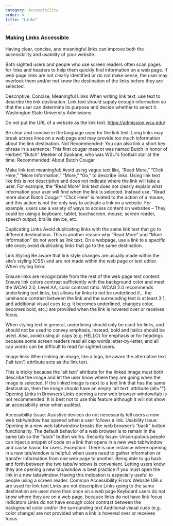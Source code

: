 ```yaml
---
category: Accessibility
order: 4
title: "Links"
---
```


### Making Links Accessible

Having clear, concise, and meaningful links can improve both the accessibility and usability of your website.

Both sighted users and people who use screen readers often scan pages for links and headers to help them quickly find information on a web page. If web page links are not clearly identified or do not make sense, the user may overlook them and/or not know the destination of the links before they are selected.

Descriptive, Concise, Meaningful Links
When writing link text, use text to describe the link destination. Link text should supply enough information so that the user can determine its purpose and decide whether to select it.
Washington State University Admissions

Do not put the URL of a website as the link text.
https://admission.wsu.edu/

Be clear and concise in the language used for the link text.
Long links may break across lines on a web page and may provide too much information about the link destination.
Not Recommended: You can also link a short key phrase in a sentence: This first cougar mascot was named Butch in honor of Herbert "Butch" Meeker of Spokane, who was WSU's football star at the time.
Recommended: About Butch Cougar

Make link text meaningful: Avoid using vague text like, “Read More,” “Click Here,” “More Information,” “More,” “Go,” to describe links.
Using link text like this is not descriptive and does not indicate where the link will take a user.
For example, the “Read More" link text does not clearly explain what information your user will find when the link is selected.
Instead use: "Read more about Butch Cougar"
“Click Here” is related to the action of a mouse, and this action is not the only way to activate a link on a website.
For example, users use a variety of ways to access content on websites – They could be using a keyboard, tablet, touchscreen, mouse, screen reader, speech output, braille device, etc.

Duplicating Links
Avoid duplicating links with the same link text that go to different destinations.
This is another reason why “Read More” and “More Information” do not work as link text.
On a webpage, use a link to a specific site once; avoid duplicating links that go to the same destination.

Link Styling
Be aware that link style changes are usually made within the site’s styling (CSS) and are not made within the web page or text editor. When styling links:

Ensure links are recognizable from the rest of the web page text content.
Ensure link colors contrast sufficiently with the background color and meet the WCAG 2.0, Level AA, color contrast ratio.
WCAG 2.0 recommends underlining text links, but allows for links to not be underlined if…
the luminance contrast between the link and the surrounding text is at least 3:1, and additional visual cues (e.g. it becomes underlined, changes color, becomes bold, etc.) are provided when the link is hovered over or receives focus.

When styling text in general, underlining should only be used for links, and should not be used to convey emphasis. Instead, bold and italics should be used. Also, avoid using all caps (e.g. HELLO) for emphasis or for headings because some screen readers read all cap words letter-by-letter, and all cap words can be difficult to read for sighted users.

Image links
When linking an image, like a logo, be aware the alternative text ('alt text') attribute acts as the link text.

This is tricky because the 'alt text' attribute for the linked image must both describe the image and let the user know where they are going when the image is selected.
If the linked image is next to a text link that has the same destination, then the image should have an empty 'alt text' attribute (alt="").
Opening Links in Browsers
Links opening a new web browser window/tab is not recommended. It is best not to use this feature although it will not show an accessibility error when audited.

Accessibility Issue:
Assistive devices do not necessarily tell users a new web tab/window has opened when a user follows a link.
Usability Issue:
Opening in a new web tab/window breaks the web browser’s “back” button functionality. The default behavior of a web browser is to remain in the same tab so the “back” button works.
Security Issue:
Unscrupulous people can inject a snippet of code on a link that opens in a new web tab/window and cause havoc for users.
Exception:
There is one instance where opening in a new tab/window is helpful: when users need to gather information or transfer information from one web page to another. Being able to go back and forth between the two tabs/windows is convenient.
Letting users know they are opening a new tab/window is best practice if you must open the link in a new tab/window. Having this indication is especially useful to people using a screen reader.
Common Accessibility Errors
Website URLs are used for link text
Links are not descriptive
Links going to the same destination are used more than once on a web page
Keyboard users do not know where they are on a web page, because links do not have link focus indicators
Links do not have enough color contrast between the background color and/or the surrounding text
Additional visual cues (e.g. color change) are not provided when a link is hovered over or receives focus
